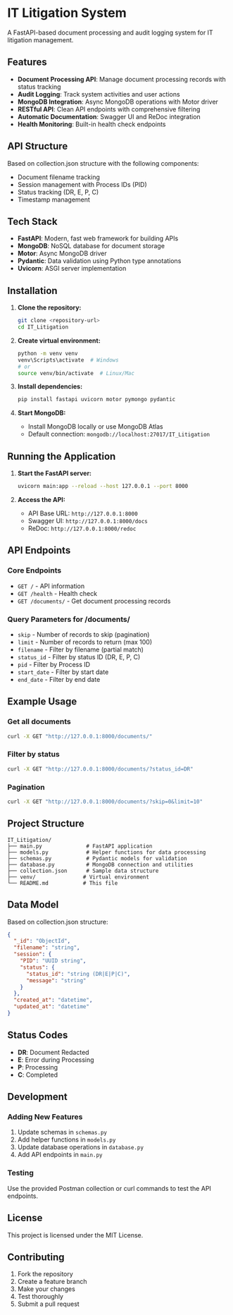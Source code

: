 # IT Litigation System

A FastAPI-based document processing and audit logging system for IT litigation management.

## Features

- **Document Processing API**: Manage document processing records with status tracking
- **Audit Logging**: Track system activities and user actions
- **MongoDB Integration**: Async MongoDB operations with Motor driver
- **RESTful API**: Clean API endpoints with comprehensive filtering
- **Automatic Documentation**: Swagger UI and ReDoc integration
- **Health Monitoring**: Built-in health check endpoints

## API Structure

Based on collection.json structure with the following components:
- Document filename tracking
- Session management with Process IDs (PID)
- Status tracking (DR, E, P, C)
- Timestamp management

## Tech Stack

- **FastAPI**: Modern, fast web framework for building APIs
- **MongoDB**: NoSQL database for document storage
- **Motor**: Async MongoDB driver
- **Pydantic**: Data validation using Python type annotations
- **Uvicorn**: ASGI server implementation

## Installation

1. **Clone the repository:**
   ```bash
   git clone <repository-url>
   cd IT_Litigation
   ```

2. **Create virtual environment:**
   ```bash
   python -m venv venv
   venv\Scripts\activate  # Windows
   # or
   source venv/bin/activate  # Linux/Mac
   ```

3. **Install dependencies:**
   ```bash
   pip install fastapi uvicorn motor pymongo pydantic
   ```

4. **Start MongoDB:**
   - Install MongoDB locally or use MongoDB Atlas
   - Default connection: `mongodb://localhost:27017/IT_Litigation`

## Running the Application

1. **Start the FastAPI server:**
   ```bash
   uvicorn main:app --reload --host 127.0.0.1 --port 8000
   ```

2. **Access the API:**
   - API Base URL: `http://127.0.0.1:8000`
   - Swagger UI: `http://127.0.0.1:8000/docs`
   - ReDoc: `http://127.0.0.1:8000/redoc`

## API Endpoints

### Core Endpoints
- `GET /` - API information
- `GET /health` - Health check
- `GET /documents/` - Get document processing records

### Query Parameters for /documents/
- `skip` - Number of records to skip (pagination)
- `limit` - Number of records to return (max 100)
- `filename` - Filter by filename (partial match)
- `status_id` - Filter by status ID (DR, E, P, C)
- `pid` - Filter by Process ID
- `start_date` - Filter by start date
- `end_date` - Filter by end date

## Example Usage

### Get all documents
```bash
curl -X GET "http://127.0.0.1:8000/documents/"
```

### Filter by status
```bash
curl -X GET "http://127.0.0.1:8000/documents/?status_id=DR"
```

### Pagination
```bash
curl -X GET "http://127.0.0.1:8000/documents/?skip=0&limit=10"
```

## Project Structure

```
IT_Litigation/
├── main.py              # FastAPI application
├── models.py            # Helper functions for data processing
├── schemas.py           # Pydantic models for validation
├── database.py          # MongoDB connection and utilities
├── collection.json      # Sample data structure
├── venv/               # Virtual environment
└── README.md           # This file
```

## Data Model

Based on collection.json structure:

```json
{
  "_id": "ObjectId",
  "filename": "string",
  "session": {
    "PID": "UUID string",
    "status": {
      "status_id": "string (DR|E|P|C)",
      "message": "string"
    }
  },
  "created_at": "datetime",
  "updated_at": "datetime"
}
```

## Status Codes

- **DR**: Document Redacted
- **E**: Error during Processing
- **P**: Processing
- **C**: Completed

## Development

### Adding New Features
1. Update schemas in `schemas.py`
2. Add helper functions in `models.py`
3. Update database operations in `database.py`
4. Add API endpoints in `main.py`

### Testing
Use the provided Postman collection or curl commands to test the API endpoints.

## License

This project is licensed under the MIT License.

## Contributing

1. Fork the repository
2. Create a feature branch
3. Make your changes
4. Test thoroughly
5. Submit a pull request
